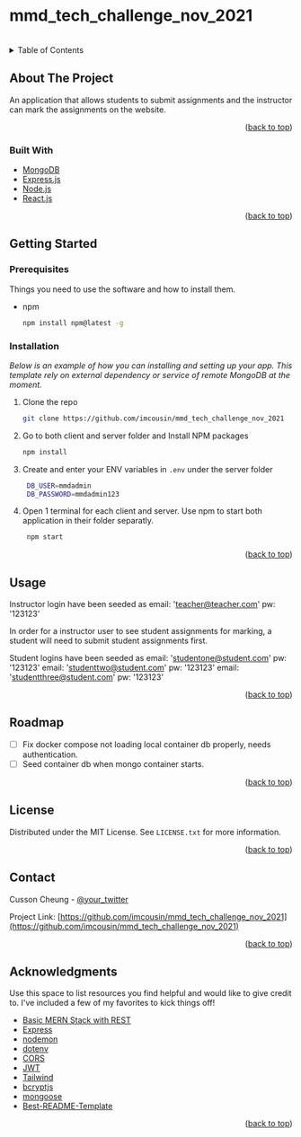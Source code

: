 # mmd_tech_challenge_nov_2021


<div id="top"></div>
<!--
*** Thanks for checking out the Best-README-Template. If you have a suggestion
*** that would make this better, please fork the repo and create a pull request
*** or simply open an issue with the tag "enhancement".
*** Don't forget to give the project a star!
*** Thanks again! Now go create something AMAZING! :D
-->

<br />

<!-- TABLE OF CONTENTS -->
<details>
  <summary>Table of Contents</summary>
  <ol>
    <li>
      <a href="#about-the-project">About The Project</a>
      <ul>
        <li><a href="#built-with">Built With</a></li>
      </ul>
    </li>
    <li>
      <a href="#getting-started">Getting Started</a>
      <ul>
        <li><a href="#prerequisites">Prerequisites</a></li>
        <li><a href="#installation">Installation</a></li>
      </ul>
    </li>
    <li><a href="#usage">Usage</a></li>
    <li><a href="#roadmap">Roadmap</a></li>
    <!-- <li><a href="#contributing">Contributing</a></li> -->
    <li><a href="#license">License</a></li>
    <li><a href="#contact">Contact</a></li>
    <li><a href="#acknowledgments">Acknowledgments</a></li>
  </ol>
</details>



<!-- ABOUT THE PROJECT -->
## About The Project

An application that allows students to submit assignments and the instructor can mark the assignments on the website.

<p align="right">(<a href="#top">back to top</a>)</p>



### Built With

* [MongoDB](https://www.mongodb.com/)
* [Express.js](https://expressjs.com/)
* [Node.js](https://nextjs.org/)
* [React.js](https://reactjs.org/)

<p align="right">(<a href="#top">back to top</a>)</p>



<!-- GETTING STARTED -->
## Getting Started

<!-- This is an example of how you may give instructions on setting up your project locally. -->
<!-- To get a local copy up and running follow these simple example steps. -->

### Prerequisites

Things you need to use the software and how to install them.
* npm
  ```sh
  npm install npm@latest -g
  ```

### Installation

_Below is an example of how you can installing and setting up your app. This template  rely on external dependency or service of remote MongoDB at the moment._

1. Clone the repo
   ```sh
   git clone https://github.com/imcousin/mmd_tech_challenge_nov_2021
   ```
3. Go to both client and server folder and Install NPM packages
   ```sh
   npm install
   ```
4. Create and enter your ENV variables in `.env` under the server folder
   ```sh
    DB_USER=mmdadmin
    DB_PASSWORD=mmdadmin123
   ```
5. Open 1 terminal for each client and server. Use npm to start both application in their folder separatly.
   ```sh
    npm start
   ```

<p align="right">(<a href="#top">back to top</a>)</p>


<!-- USAGE EXAMPLES -->
## Usage

Instructor login have been seeded as
email: 'teacher@teacher.com'
pw: '123123'

In order for a instructor user to see student assignments for marking, a student will need to submit student assignments first.

Student logins have been seeded as
email: 'studentone@student.com'
pw: '123123'
email: 'studenttwo@student.com'
pw: '123123'
email: 'studentthree@student.com'
pw: '123123'

<p align="right">(<a href="#top">back to top</a>)</p>



<!-- ROADMAP -->
## Roadmap

- [ ] Fix docker compose not loading local container db properly, needs authentication.
- [ ] Seed container db when mongo container starts.

<p align="right">(<a href="#top">back to top</a>)</p>



<!-- LICENSE -->
## License

Distributed under the MIT License. See `LICENSE.txt` for more information.

<p align="right">(<a href="#top">back to top</a>)</p>



<!-- CONTACT -->
## Contact

Cusson Cheung - [@your_twitter](https://twitter.com/cussoncheung?lang=ga)

Project Link: [https://github.com/imcousin/mmd_tech_challenge_nov_2021](https://github.com/imcousin/mmd_tech_challenge_nov_2021)

<p align="right">(<a href="#top">back to top</a>)</p>



<!-- ACKNOWLEDGMENTS -->
## Acknowledgments

Use this space to list resources you find helpful and would like to give credit to. I've included a few of my favorites to kick things off!

* [Basic MERN Stack with REST](https://github.com/codedamn/full-mern-stack-video/)
* [Express](https://github.com/expressjs/express)
* [nodemon](https://github.com/remy/nodemon)
* [dotenv](https://github.com/motdotla/dotenv)
* [CORS](https://github.com/expressjs/cors)
* [JWT](https://github.com/auth0/node-jsonwebtoken)
* [Tailwind](https://tailwind.com)
* [bcryptjs](https://github.com/dcodeIO/bcrypt.js)
* [mongoose](https://github.com/Automattic/mongoose)
* [Best-README-Template](https://github.com/othneildrew/Best-README-Template)

<p align="right">(<a href="#top">back to top</a>)</p>



<!-- MARKDOWN LINKS & IMAGES -->
[linkedin-shield]: https://img.shields.io/badge/-LinkedIn-black.svg?style=for-the-badge&logo=linkedin&colorB=555
[linkedin-url]: https://linkedin.com/in/cussoncheung
